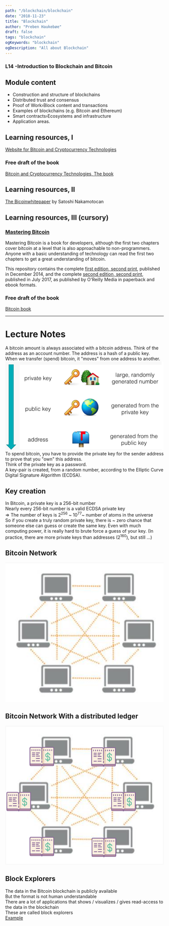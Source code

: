 ```yaml
---
path: "/blockchain/blockchain"
date: "2018-11-23"
title: "Blockchain"
author: "Preben Haukebøe"
draft: false
tags: "blockchain"
ogKeywords: "blockchain"
ogDescription: "All about Blockchain"
---
```


### L14 -Introduction to Blockchain and Bitcoin
## Module content
* Construction and structure of blockchains
* Distributed trust and consensus
* Proof of Work›Block content and transactions
* Examples of blockchains (e.g. Bitcoin and Ethereum)
* Smart contracts›Ecosystems and infrastructure
* Application areas.


## Learning resources, I
[Website for Bitcoin and Cryptocurrency Technologies](http://bitcoinbook.cs.princeton.edu/)
### Free draft of the book
[Bitcoin and Cryptocurrency Technologies, The book](https://d28rh4a8wq0iu5.cloudfront.net/bitcointech/readings/princeton_bitcoin_book.pdf)

## Learning resources, II
[The Bicoinwhitepaper](https://bitcoin.org/bitcoin.pdf) by Satoshi Nakamotocan

## Learning resources, III (cursory)
### [Mastering Bitcoin](https://github.com/bitcoinbook/bitcoinbook)
Mastering Bitcoin is a book for developers, although the first two chapters cover bitcoin at a level that is also approachable to non-programmers. Anyone with a basic understanding of technology can read the first two chapters to get a great understanding of bitcoin.

This repository contains the complete [first edition, second print](https://github.com/bitcoinbook/bitcoinbook/releases/tag/Edition1Print2), published in December 2014, and the complete [second edition, second print](https://github.com/bitcoinbook/bitcoinbook/releases/tag/second_edition_print2), published in July 2017, as published by O'Reilly Media in paperback and ebook formats.

### Free draft of the book
[Bitcoin book](https://github.com/bitcoinbook/bitcoinbook/releases/tag/second_edition_print2)

- - - -

# Lecture Notes
A bitcoin amount is always associated with a bitcoin address. Think of the address as an account number. The address is a hash of a public key. <br>
When we transfer (spend) bitcoin, it "moves" from one address to another. <br>
![Private-Public-key](key.png)
To spend bitcoin, you have to provide the private key for the sender address to prove that you "own" this address. <br>
Think of the private key as a password. <br>
A key-pair is created, from a random number, according to the Elliptic Curve Digital Signature Algorithm (ECDSA). <br>

## Key creation
In Bitcoin, a private key is a 256-bit number <br>
Nearly every 256-bit number is a valid ECDSA private key <br>
=> The number of keys is 2<sup>256</sup> ~ 10<sup>77</sup>~ number of atoms in the universe <br>
So if you create a truly random private key, there is ~ zero chance that someone else can guess or create the same key. Even with much computing power, it is really hard to brute force a guess of your key. (In practice, there are more private keys than addresses (2<sup>160</sup>), but still ...)
## Bitcoin Network
![Bitcoin Network](bitcoinNet.png)
## Bitcoin Network With a distributed ledger
![Bitcoin Network with ledger](bitcoinNetWithLedger.png)

## Block Explorers
The data in the Bitcoin blockchain is publicly available <br>
But the format is not human understandable <br>
There are a lot of applications that shows / visualizes / gives read-access to the data in the blockchain <br>
These are called block explorers <br>
[Example](https://live.blockcypher.com/)

